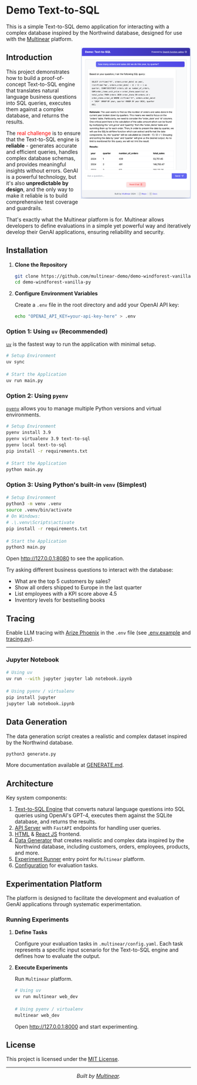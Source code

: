# Demo Text-to-SQL

This is a simple Text-to-SQL demo application for interacting with a complex database inspired by the Northwind database, designed for use with the [Multinear](https://multinear.com) platform.

<img align="right" width="300" src="static/screenshot.png">

## Introduction

This project demonstrates how to build a proof-of-concept Text-to-SQL engine that translates natural language business questions into SQL queries, executes them against a complex database, and returns the results.

The <span style="color: red">real challenge</span> is to ensure that the Text-to-SQL engine is **reliable** - generates accurate and efficient queries, handles complex database schemas, and provides meaningful insights without errors. GenAI is a powerful technology, but it's also **unpredictable by design**, and the only way to make it reliable is to build comprehensive test coverage and guardrails. 

That's exactly what the Multinear platform is for. Multinear allows developers to define evaluations in a simple yet powerful way and iteratively develop their GenAI applications, ensuring reliability and security.


## Installation

1. **Clone the Repository**

    ```bash
    git clone https://github.com/multinear-demo/demo-windforest-vanilla-py
    cd demo-windforest-vanilla-py
    ```

2. **Configure Environment Variables**

   Create a `.env` file in the root directory and add your OpenAI API key:

    ```bash
    echo "OPENAI_API_KEY=your-api-key-here" > .env
    ```

### Option 1: Using `uv` (Recommended)

[`uv`](https://github.com/astral-sh/uv) is the fastest way to run the application with minimal setup.

```bash
# Setup Environment
uv sync

# Start the Application
uv run main.py
```

### Option 2: Using `pyenv`

[`pyenv`](https://github.com/pyenv/pyenv) allows you to manage multiple Python versions and virtual environments.

```bash
# Setup Environment
pyenv install 3.9
pyenv virtualenv 3.9 text-to-sql
pyenv local text-to-sql
pip install -r requirements.txt

# Start the Application
python main.py
```

### Option 3: Using Python's built-in `venv` (Simplest)

```bash
# Setup Environment
python3 -m venv .venv
source .venv/bin/activate
# On Windows:
# .\.venv\Scripts\activate
pip install -r requirements.txt

# Start the Application
python3 main.py
```

Open http://127.0.0.1:8080 to see the application.

Try asking different business questions to interact with the database:

- What are the top 5 customers by sales?
- Show all orders shipped to Europe in the last quarter
- List employees with a KPI score above 4.5
- Inventory levels for bestselling books

## Tracing

Enable LLM tracing with [Arize Phoenix](https://phoenix.arize.com) in the `.env` file (see [.env.example](.env.example) and [tracing.py](tracing.py)).

---

### Jupyter Notebook

```bash
# Using uv
uv run --with jupyter jupyter lab notebook.ipynb

# Using pyenv / virtualenv
pip install jupyter
jupyter lab notebook.ipynb
```

## Data Generation

The data generation script creates a realistic and complex dataset inspired by the Northwind database.

```bash
python3 generate.py
```

More documentation available at [GENERATE.md](GENERATE.md).

## Architecture

Key system components:

1. [Text-to-SQL Engine](engine.py) that converts natural language questions into SQL queries using OpenAI's GPT-4, executes them against the SQLite database, and returns the results.
2. [API Server](api.py) with `FastAPI` endpoints for handling user queries.
3. [HTML](static/index.html) & [React JS](static/app.js) frontend.
4. [Data Generator](generate.py) that creates realistic and complex data inspired by the Northwind database, including customers, orders, employees, products, and more.
5. [Experiment Runner](.multinear/task_runner.py) entry point for `Multinear` platform.
6. [Configuration](.multinear/config.yaml) for evaluation tasks.

## Experimentation Platform

The platform is designed to facilitate the development and evaluation of GenAI applications through systematic experimentation.

### Running Experiments

1. **Define Tasks**

   Configure your evaluation tasks in `.multinear/config.yaml`. Each task represents a specific input scenario for the Text-to-SQL engine and defines how to evaluate the output.

2. **Execute Experiments**

   Run `Multinear` platform.

    ```bash
    # Using uv
    uv run multinear web_dev

    # Using pyenv / virtualenv
    multinear web_dev
    ```

   Open http://127.0.0.1:8000 and start experimenting.

## License

This project is licensed under the [MIT License](LICENSE).

---

<p align="center">
    <i>Built by <a href="https://multinear.com">Multinear</a>.</i>
</p>
